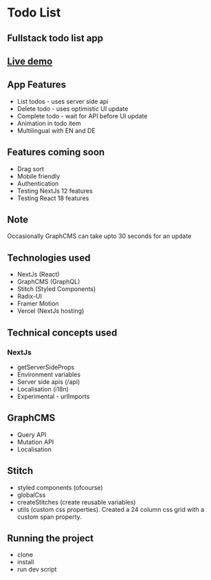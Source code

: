 # Todo List

## Fullstack todo list app

## [Live demo](https://vercel-nextjs-rouge.vercel.app/)

## App Features
- List todos - uses server side api
- Delete todo - uses optimistic UI update
- Complete todo - wait for API before UI update
- Animation in todo item
- Multilingual with EN and DE

## Features coming soon
- Drag sort
- Mobile friendly
- Authentication
- Testing NextJs 12 features
- Testing React 18 features

## Note
Occasionally GraphCMS can take upto 30 seconds for an update

## Technologies used
- NextJs (React)
- GraphCMS (GraphQL)
- Stitch (Styled Components)
- Radix-UI
- Framer Motion
- Vercel (NextJs hosting)

## Technical concepts used

### NextJs
- getServerSideProps
- Environment variables
- Server side apis (/api)
- Localisation (i18n)
- Experimental - urlImports

## GraphCMS
- Query API
- Mutation API
- Localisation

## Stitch
- styled components (ofcourse)
- globalCss
- createStitches (create reusable variables)
- utils (custom css properties). Created a 24 column css grid with a custom span property.

## Running the project
- clone
- install
- run dev script